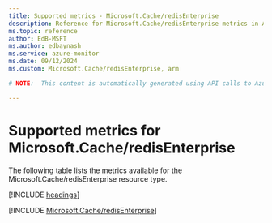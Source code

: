 ```yaml
---
title: Supported metrics - Microsoft.Cache/redisEnterprise
description: Reference for Microsoft.Cache/redisEnterprise metrics in Azure Monitor.
ms.topic: reference
author: EdB-MSFT
ms.author: edbaynash
ms.service: azure-monitor
ms.date: 09/12/2024
ms.custom: Microsoft.Cache/redisEnterprise, arm

# NOTE:  This content is automatically generated using API calls to Azure. Any edits made on these files will be overwritten in the next run of the script. 

---
```


  
# Supported metrics for Microsoft.Cache/redisEnterprise
  
The following table lists the metrics available for the Microsoft.Cache/redisEnterprise resource type.  
  
  
[!INCLUDE [headings](~/reusable-content/ce-skilling/azure/includes/azure-monitor/reference/metrics/metrics-headings.md)]  
  
 

[!INCLUDE [Microsoft.Cache/redisEnterprise](~/reusable-content/ce-skilling/azure/includes/azure-monitor/reference/metrics/microsoft-cache-redisenterprise-metrics-include.md)]  

